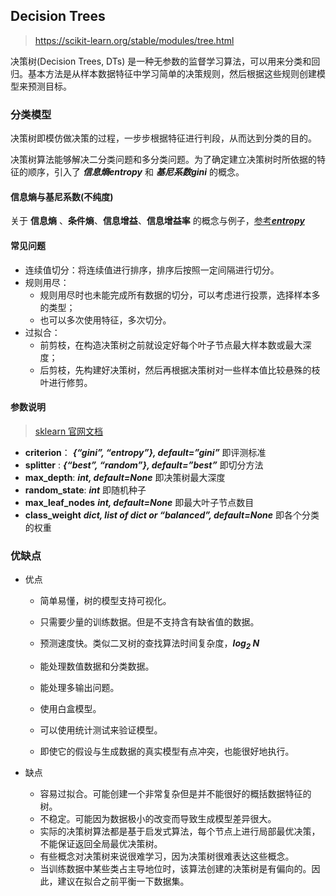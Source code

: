 ## Decision Trees

> https://scikit-learn.org/stable/modules/tree.html

决策树(Decision Trees, DTs) 是一种无参数的监督学习算法，可以用来分类和回归。基本方法是从样本数据特征中学习简单的决策规则，然后根据这些规则创建模型来预测目标。

### 分类模型

决策树即模仿做决策的过程，一步步根据特征进行判段，从而达到分类的目的。

决策树算法能够解决二分类问题和多分类问题。为了确定建立决策树时所依据的特征的顺序，引入了 ***信息熵entropy*** 和 ***基尼系数gini*** 的概念。

#### 信息熵与基尼系数(不纯度)

关于 **信息熵** 、**条件熵**、**信息增益**、**信息增益率** 的概念与例子，[参考***entropy***](/DecisionTrees/criterion.md)

#### 常见问题

* 连续值切分：将连续值进行排序，排序后按照一定间隔进行切分。
* 规则用尽：
  * 规则用尽时也未能完成所有数据的切分，可以考虑进行投票，选择样本多的类型；
  * 也可以多次使用特征，多次切分。
* 过拟合：
  * 前剪枝，在构造决策树之前就设定好每个叶子节点最大样本数或最大深度；
  * 后剪枝，先构建好决策树，然后再根据决策树对一些样本值比较悬殊的枝叶进行修剪。

#### 参数说明

> [sklearn 官网文档](https://scikit-learn.org/stable/modules/generated/sklearn.tree.DecisionTreeClassifier.html#sklearn.tree.DecisionTreeClassifier)

* **criterion**： ***{“gini”, “entropy”}, default=”gini”*** 即评测标准
* **splitter** : ***{“best”, “random”}, default=”best”***  即切分方法
* **max_depth**:  ***int, default=None*** 即决策树最大深度
* **random_state**: ***int*** 即随机种子
* **max_leaf_nodes** ***int, default=None*** 即最大叶子节点数目
* **class_weight** ***dict, list of dict or “balanced”, default=None*** 即各个分类的权重

### 优缺点

* 优点

  * 简单易懂，树的模型支持可视化。
  * 只需要少量的训练数据。但是不支持含有缺省值的数据。

  * 预测速度快。类似二叉树的查找算法时间复杂度，***log<sub>2</sub> N***
  * 能处理数值数据和分类数据。
  * 能处理多输出问题。
  * 使用白盒模型。
  * 可以使用统计测试来验证模型。
  * 即使它的假设与生成数据的真实模型有点冲突，也能很好地执行。

* 缺点

  * 容易过拟合。可能创建一个非常复杂但是并不能很好的概括数据特征的树。
  * 不稳定。可能因为数据极小的改变而导致生成模型差异很大。
  * 实际的决策树算法都是基于启发式算法，每个节点上进行局部最优决策，不能保证返回全局最优决策树。
  * 有些概念对决策树来说很难学习，因为决策树很难表达这些概念。
  * 当训练数据中某些类占主导地位时，该算法创建的决策树是有偏向的。因此，建议在拟合之前平衡一下数据集。

  